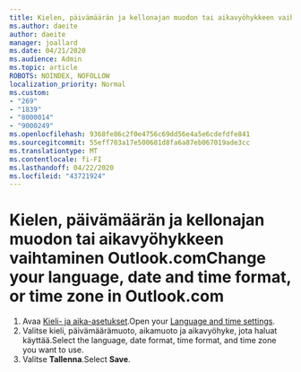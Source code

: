 ```yaml
---
title: Kielen, päivämäärän ja kellonajan muodon tai aikavyöhykkeen vaihtaminen Outlook.com
ms.author: daeite
author: daeite
manager: joallard
ms.date: 04/21/2020
ms.audience: Admin
ms.topic: article
ROBOTS: NOINDEX, NOFOLLOW
localization_priority: Normal
ms.custom:
- "269"
- "1839"
- "8000014"
- "9000249"
ms.openlocfilehash: 9368fe86c2f0e4756c69dd56e4a5e6cdefdfe841
ms.sourcegitcommit: 55eff703a17e500681d8fa6a87eb067019ade3cc
ms.translationtype: MT
ms.contentlocale: fi-FI
ms.lasthandoff: 04/22/2020
ms.locfileid: "43721924"
---
```

# <a name="change-your-language-date-and-time-format-or-time-zone-in-outlookcom"></a><span data-ttu-id="352a1-102">Kielen, päivämäärän ja kellonajan muodon tai aikavyöhykkeen vaihtaminen Outlook.com</span><span class="sxs-lookup"><span data-stu-id="352a1-102">Change your language, date and time format, or time zone in Outlook.com</span></span>

1. <span data-ttu-id="352a1-103">Avaa [Kieli- ja aika-asetukset](https://go.microsoft.com/fwlink/?linkid=2085505).</span><span class="sxs-lookup"><span data-stu-id="352a1-103">Open your [Language and time settings](https://go.microsoft.com/fwlink/?linkid=2085505).</span></span>
1. <span data-ttu-id="352a1-104">Valitse kieli, päivämäärämuoto, aikamuoto ja aikavyöhyke, jota haluat käyttää.</span><span class="sxs-lookup"><span data-stu-id="352a1-104">Select the language, date format, time format, and time zone you want to use.</span></span>
1. <span data-ttu-id="352a1-105">Valitse **Tallenna**.</span><span class="sxs-lookup"><span data-stu-id="352a1-105">Select **Save**.</span></span>